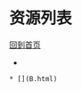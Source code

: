 
# 资源列表

[回到首页](https://charleechan.github.io/MyWiki)

* [](B.html)


```mind:height=300,title=内容概要,color
* [](B.html)
```

